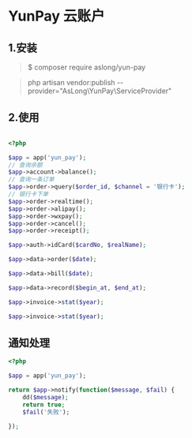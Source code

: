 # YunPay 云账户

## 1.安装

> $ composer require aslong/yun-pay

> php artisan vendor:publish  --provider="AsLong\YunPay\ServiceProvider"

## 2.使用

```php

<?php

$app = app('yun_pay');
// 查询余额
$app->account->balance();
// 查询一条订单
$app->order->query($order_id, $channel = '银行卡');
// 银行卡下单
$app->order->realtime();
$app->order->alipay();
$app->order->wxpay();
$app->order->cancel();
$app->order->receipt();

$app->auth->idCard($cardNo, $realName);

$app->data->order($date);

$app->data->bill($date);

$app->data->record($begin_at, $end_at);

$app->invoice->stat($year);

$app->invoice->stat($year);
```

## 通知处理
```php
<?php

$app = app('yun_pay');

return $app->notify(function($message, $fail) {
    dd($message);
    return true;
    $fail('失败');

});
```
